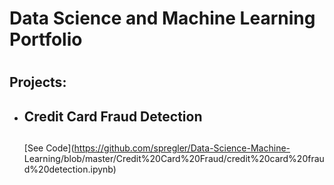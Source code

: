 # Data Science and Machine Learning Portfolio<h1>

## Projects:<h2>
  
* ## Credit Card Fraud Detection<h2>
  
  
   [See Code](https://github.com/spregler/Data-Science-Machine-            Learning/blob/master/Credit%20Card%20Fraud/credit%20card%20fraud%20detection.ipynb)

